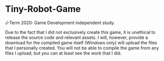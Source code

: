 # Tiny-Robot-Game
J-Term 2020: Game Development independent study.

Due to the fact that I did not exclusively create this game, it is unethical to release the source code and relevant assets. I will, however, provide a download for the compiled game itself (Windows only) will upload the files that I personally created. You will not be able to compile the game from any files I upload, but you can at least see the work that I did.
